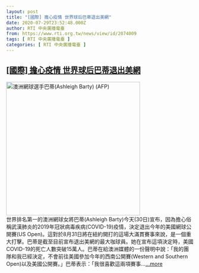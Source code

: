 ```yaml
---
layout: post
title: "[國際] 擔心疫情 世界球后巴蒂退出美網"
date: 2020-07-29T23:52:48.000Z
author: RTI 中央廣播電臺
from: https://www.rti.org.tw/news/view/id/2074009
tags: [ RTI 中央廣播電臺 ]
categories: [ RTI 中央廣播電臺 ]
---
```

<!--1596066768000-->
[[國際] 擔心疫情 世界球后巴蒂退出美網](https://www.rti.org.tw/news/view/id/2074009)
------

<div>
<img src="https://static.rti.org.tw/assets/thumbnails/2019/07/05/e0422c156ab2a13ccda900e7dc9dded8.jpg" width="360" alt="澳洲網球選手巴蒂(Ashleigh Barty) (AFP)" title="澳洲網球選手巴蒂(Ashleigh Barty) (AFP)"><br>世界排名第一的澳洲網球女將巴蒂(Ashleigh Barty)今天(30日)宣布，因為擔心俗稱武漢肺炎的2019年冠狀病毒疾病(COVID-19)疫情，決定退出今年的美國網球公開賽(US Open)。這對於8月31日將在紐約開打的這場大滿貫賽事來說，是一個重大打擊。巴蒂是截至目前宣布退出美網的最大咖球員。她在宣布這項決定時，美國COVID-19的死亡人數突破15萬人。巴蒂在給澳洲媒體的一份聲明中說：「我的團隊和我已經決定，不會前往美國參加今年的西南公開賽(Western and Southern Open)以及美國公開賽。」巴蒂表示：「我很喜歡這兩項賽事...<a target="_blank" href="https://www.rti.org.tw/news/view/id/2074009">...more</a>
</div>
